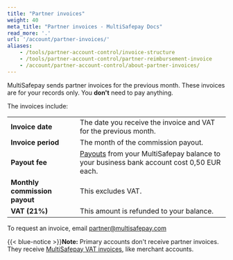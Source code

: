 ```yaml
---
title: "Partner invoices"
weight: 40
meta_title: "Partner invoices - MultiSafepay Docs"
read_more: '.'
url: '/account/partner-invoices/'
aliases:
    - /tools/partner-account-control/invoice-structure
    - /tools/partner-account-control/partner-reimbursement-invoice
    - /account/partner-account-control/about-partner-invoices/
---
```


MultiSafepay sends partner invoices for the previous month. 
These invoices are for your records only. You **don't** need to pay anything.

The invoices include:

| | |
|---|---|
| **Invoice date** | The date you receive the invoice and VAT for the previous month. |
| **Invoice period** | The month of the commission payout. |
| **Payout fee** | [Payouts](/account/payouts/) from your MultiSafepay balance to your business bank account cost 0,50 EUR each. |
| **Monthly commission payout** | This excludes VAT. |
| **VAT (21%)** | This amount is refunded to your balance. |

To request an invoice, email <partner@multisafepay.com>

{{< blue-notice >}}**Note:** Primary accounts don't receive partner invoices. They receive [MultiSafepay VAT invoices](/my-account/manage-your-balance/multisafepay-vat/), like merchant accounts.